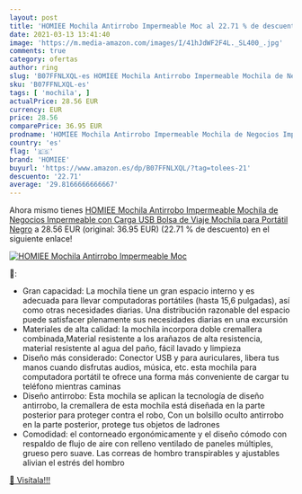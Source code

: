 ```yaml
---
layout: post
title: 'HOMIEE Mochila Antirrobo Impermeable Moc al 22.71 % de descuento'
date: 2021-03-13 13:41:40
image: 'https://m.media-amazon.com/images/I/41hJdWF2F4L._SL400_.jpg'
comments: true
category: ofertas
author: ring
slug: 'B07FFNLXQL-es HOMIEE Mochila Antirrobo Impermeable Mochila de Negocios...'
sku: 'B07FFNLXQL-es'
tags: [ 'mochila', ]
actualPrice: 28.56 EUR
currency: EUR
price: 28.56
comparePrice: 36.95 EUR
prodname: 'HOMIEE Mochila Antirrobo Impermeable Mochila de Negocios Impermeable con Carga USB Bolsa de Viaje Mochila para Portátil  Negro'
country: 'es'
flag: '🇪🇸'
brand: 'HOMIEE'
buyurl: 'https://www.amazon.es/dp/B07FFNLXQL/?tag=tolees-21'
descuento: '22.71'
average: '29.8166666666667'
---
```


Ahora mismo tienes [HOMIEE Mochila Antirrobo Impermeable Mochila de Negocios Impermeable con Carga USB Bolsa de Viaje Mochila para Portátil  Negro](https://www.amazon.es/dp/B07FFNLXQL/?tag=tolees-21) a 28.56 EUR (original: 36.95 EUR) (22.71 %  de descuento) en el siguiente enlace!

[![HOMIEE Mochila Antirrobo Impermeable Moc](https://m.media-amazon.com/images/I/41hJdWF2F4L._SL400_.jpg)](https://www.amazon.es/dp/B07FFNLXQL/?tag=tolees-21)

🔎:

- Gran capacidad: La mochila tiene un gran espacio interno y es adecuada para llevar computadoras portátiles (hasta 15,6 pulgadas), así como otras necesidades diarias. Una distribución razonable del espacio puede satisfacer plenamente sus necesidades diarias en una excursión
- Materiales de alta calidad: la mochila incorpora doble cremallera combinada,Material resistente a los arañazos de alta resistencia, material resistente al agua del paño, fácil lavado y limpieza
- Diseño más considerado: Conector USB y para auriculares, libera tus manos cuando disfrutas audios, música, etc. esta mochila para computadora portátil te ofrece una forma más conveniente de cargar tu teléfono mientras caminas
- Diseño antirrobo: Esta mochila se aplican la tecnología de diseño antirrobo, la cremallera de esta mochila está diseñada en la parte posterior para proteger contra el robo, Con un bolsillo oculto antirrobo en la parte posterior, protege tus objetos de ladrones
- Comodidad: el contorneado ergonómicamente y el diseño cómodo con respaldo de flujo de aire con relleno ventilado de paneles múltiples, grueso pero suave. Las correas de hombro transpirables y ajustables alivian el estrés del hombro

[🛒 Visítala!!!](https://www.amazon.es/dp/B07FFNLXQL/?tag=tolees-21)
